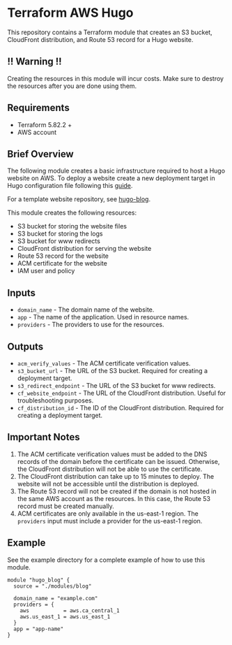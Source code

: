 # Terraform AWS Hugo
This repository contains a Terraform module that creates an S3 bucket, CloudFront distribution, and Route 53 record for a Hugo website.

## !! Warning !!
Creating the resources in this module will incur costs. Make sure to destroy the resources after you are done using them.

## Requirements

* Terraform 5.82.2 +
* AWS account

## Brief Overview

The following module creates a basic infrastructure required to host a Hugo website on AWS.
To deploy a website create a new deployment target in Hugo configuration file following this [guide](https://gohugo.io/hosting-and-deployment/hugo-deploy/).

For a template website repository, see [hugo-blog](https://github.com/vlkyrylenko/hugo-blog).

This module creates the following resources:
- S3 bucket for storing the website files
- S3 bucket for storing the logs
- S3 bucket for www redirects
- CloudFront distribution for serving the website
- Route 53 record for the website
- ACM certificate for the website
- IAM user and policy

## Inputs

- `domain_name` - The domain name of the website.
- `app` - The name of the application. Used in resource names.
- `providers` - The providers to use for the resources.

## Outputs

- `acm_verify_values` - The ACM certificate verification values.
- `s3_bucket_url` - The URL of the S3 bucket. Required for creating a deployment target.
- `s3_redirect_endpoint` - The URL of the S3 bucket for www redirects.
- `cf_website_endpoint` - The URL of the CloudFront distribution. Useful for troubleshooting purposes.
- `cf_distribution_id` - The ID of the CloudFront distribution. Required for creating a deployment target.

## Important Notes

1. The ACM certificate verification values must be added to the DNS records of the domain before the certificate can be issued. Otherwise, the CloudFront distribution will not be able to use the certificate.
2. The CloudFront distribution can take up to 15 minutes to deploy. The website will not be accessible until the distribution is deployed.
3. The Route 53 record will not be created if the domain is not hosted in the same AWS account as the resources. In this case, the Route 53 record must be created manually.
4. ACM certificates are only available in the us-east-1 region. The `providers` input must include a provider for the us-east-1 region.

## Example

See the example directory for a complete example of how to use this module.

```hcl
module "hugo_blog" {
  source = "./modules/blog"

  domain_name = "example.com"
  providers = {
    aws           = aws.ca_central_1
    aws.us_east_1 = aws.us_east_1
  }
  app = "app-name"
}
```